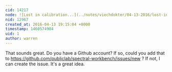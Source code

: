 ```yaml
---
cid: 14217
node: ![Lost in calibration...](../notes/viechdokter/04-13-2016/lost-in-calibration)
nid: 12967
created_at: 2016-04-13 19:15:04 +0000
timestamp: 1460574904
uid: 1
author: warren
---
```


That sounds great. Do you have a Github account? If so, could you add that to https://github.com/publiclab/spectral-workbench/issues/new ? If not, I can create the issue. It's a great idea. 